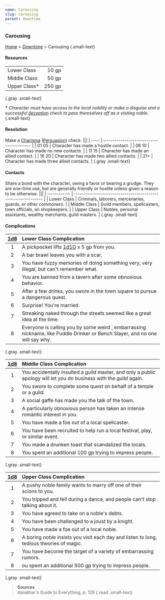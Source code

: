 ```yaml
---
name: Carousing
slug: carousing
parent: downtime
---
```

### Carousing
[Home](dm-operations-center) > [Downtime](downtime-menu) > Carousing {.small-text}

#### Resources
|||
| :------------ | -----: |
| Lower Class   |  10 gp |
| Middle Class  |  50 gp |
| Upper Class*  | 250 gp |
{.gray .small-text}

***\*** Character must have access to the local nobility or make a disguise and a successful [deception](deception) check to pass themselves off as a visiting noble.* {.small-text}

#### Resolution
Make a [Charisma](charisma) ([Persuasion](persuasion)) check.
|||
| :---: | :---------------------------------------- |
| 01 05 | Character has made a hostile contact.     |
| 06 10 | Character has made no new contacts.       |
| 11 15 | Character has made an allied contact.     |
| 16 20 | Character has made two allied contacts.   |
|  21+  | Character has made three allied contacts. |
{.gray .small-text}

#### Contacts
Share a bond with the character, owing a favor or bearing a grudge. They are one-time use, but are generally friendly or hostile unless given a reason to be otherwise.
|||
| :----------- | :------------------------------------------------------------- |
| Lower Class  | Criminals, laborers, mercenaries, guards, or other commoners.  |
| Middle Class | Guild members, spellcasters, town officials, an shopkeepers.   |
| Upper Class  | Nobles, personal assistants, wealthy merchants, guild masters. |
{.gray .small-text}

#### Complications 
|[1d8](/roll/1d8)|  Lower Class Complication                                                                                         |
| :-: | :--------------------------------------------------------------------------------------------------------------------------- |
|  1  | A pickpocket lifts [1d1O](/roll/1d10) x 5 gp from you.                                                                       |
|  2  | A bar brawl leaves you with a scar.                                                                                          |
|  3  | You have fuzzy memories of doing something very, very illegal, but can't remember what.                                      |
|  4  | You are banned from a tavern after some obnoxious behavior.                                                                  |
|  5  | After a few drinks, you swore in the town square to pursue a dangerous quest.                                                |
|  6  | Surprise! You're married.                                                                                                    |
|  7  | Streaking naked through the streets seemed like a great idea at the time.                                                    |
|  8  | Everyone is calling you by some weird , embarrassing nickname, like Puddle Drinker or Bench Slayer, and no one will say why. |
{.gray .small-text}

|[1d8](/roll/1d8)| Middle Class Complication                                                                                         |
| :-: | :--------------------------------------------------------------------------------------------------------------------------- |
|  1  | You accidentally insulted a guild master, and only a public apology will let you do business with the guild again.           |
|  2  | You swore to complete some quest on behalf of a temple or a guild.                                                           |
|  3  | A social gaffe has made you the talk of the town.                                                                            |
|  4  | A particularly obnoxious person has taken an intense romantic interest in you.                                               |
|  5  | You have made a foe out of a local spellcaster.                                                                              |
|  6  | You have been recruited to help run a local festival, play, or similar event.                                                |
|  7  | You made a drunken toast that scandalized the locals.                                                                        |
|  8  | You spent an additional 100 gp trying to impress people.                                                                     |
{.gray .small-text}

|[1d8](/roll/1d8)| Upper Class Complication                                                                                          |
| :-: | :--------------------------------------------------------------------------------------------------------------------------- |
|  1  | A pushy noble family wants to marry off one of their scions to you.                                                          |
|  2  | You tripped and fell during a dance, and people can't stop talking about it.                                                 |
|  3  | You have agreed to take on a noble's debts.                                                                                  |
|  4  | You have been challenged to a joust by a knight.                                                                             |
|  5  | You have made a foe out of a local noble.                                                                                    |
|  6  | A boring noble insists you visit each day and listen to long, tedious theories of magic.                                     |
|  7  | You have become the target of a variety of embarrassing rumors.                                                              |
|  8  | ou spent an additional 500 gp trying to impress people.                                                                      |
{.gray .small-text}

> **Sources** <br/>
> Xanathar's Guide to Everything, p. 128
{.read .small-text}